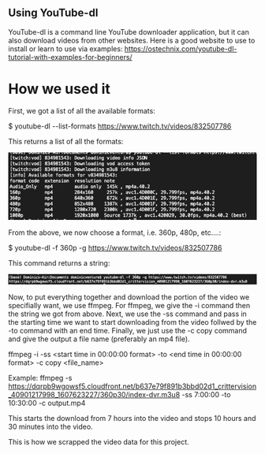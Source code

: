 ## Using YouTube-dl

YouTube-dl is a command line YouTube downloader application, but it can also download videos from other websites.
Here is a good website to use to install or learn to use via examples: https://ostechnix.com/youtube-dl-tutorial-with-examples-for-beginners/

# How we used it

First, we got a list of all the available formats:

$ youtube-dl --list-formats https://www.twitch.tv/videos/832507786

This returns a list of all the formats:

![Alt text](https://github.com/JustinTienken-Harder/DeepLearningOfDynamics/blob/master/Images/README_Images/format_codes.png)

From the above, we now choose a format, i.e. 360p, 480p, etc....:

$ youtube-dl -f 360p -g https://www.twitch.tv/videos/832507786


This command returns a string:

![Alt text](https://github.com/JustinTienken-Harder/DeepLearningOfDynamics/blob/master/Images/README_Images/return_string.png)
  

Now, to put everything together and download the portion of the video we specifially want, we use ffmpeg. For ffmpeg, we give the -i command then the string we got from above. Next, we use the -ss command and pass in the starting time we want to start downloading from the video follwed by the -to command with an end time. Finally, we just use the -c copy command and give the output a file name (preferably an mp4 file).


ffmpeg -i <paste string from prev. command here> -ss <start time in 00:00:00 format>  -to <end time in 00:00:00 format> -c copy <file_name>
  
Example: ffmpeg -s https://dqrpb9wgowsf5.cloudfront.net/b637e79f891b3bbd02d1_crittervision_40901217998_1607623227/360p30/index-dvr.m3u8 -ss 7:00:00 -to 10:30:00 -c output.mp4

This starts the download from 7 hours into the video and stops 10 hours and 30 minutes into the video.

This is how we scrapped the video data for this project.
